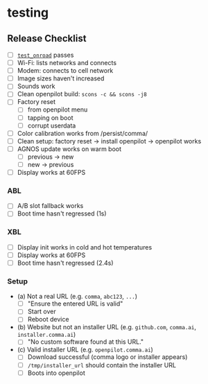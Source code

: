 # testing

## Release Checklist

- [ ] [`test_onroad`](https://github.com/commaai/openpilot/blob/master/selfdrive/test/test_onroad.py) passes
- [ ] Wi-Fi: lists networks and connects
- [ ] Modem: connects to cell network
- [ ] Image sizes haven't increased
- [ ] Sounds work
- [ ] Clean openpilot build: `scons -c && scons -j8`
- [ ] Factory reset
  - [ ] from openpilot menu
  - [ ] tapping on boot
  - [ ] corrupt userdata
- [ ] Color calibration works from /persist/comma/
- [ ] Clean setup: factory reset -> install openpilot -> openpilot works
- [ ] AGNOS update works on warm boot
  - [ ] previous -> new
  - [ ] new -> previous
- [ ] Display works at 60FPS

### ABL

- [ ] A/B slot fallback works
- [ ] Boot time hasn't regressed (1s)

### XBL

- [ ] Display init works in cold and hot temperatures
- [ ] Display works at 60FPS
- [ ] Boot time hasn't regressed (2.4s)

### Setup

- (a) Not a real URL (e.g. `comma`, `abc123`, `...`)
  - [ ] "Ensure the entered URL is valid"
  - [ ] Start over
  - [ ] Reboot device
- (b) Website but not an installer URL (e.g. `github.com`, `comma.ai`, `installer.comma.ai`)
  - [ ] "No custom software found at this URL."
- (c) Valid installer URL (e.g. `openpilot.comma.ai`)
  - [ ] Download successful (comma logo or installer appears)
  - [ ] `/tmp/installer_url` should contain the installer URL
  - [ ] Boots into openpilot
